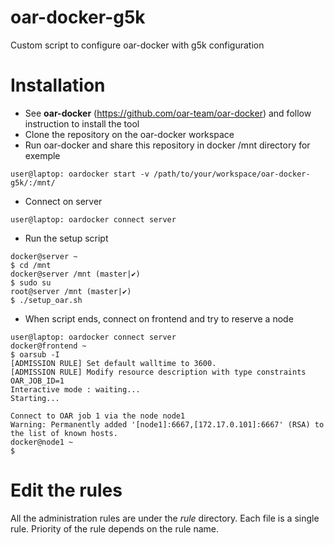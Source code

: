 # oar-docker-g5k
Custom script to configure oar-docker with g5k configuration

# Installation
* See **oar-docker** (https://github.com/oar-team/oar-docker) and follow instruction to install the tool
* Clone the repository on the oar-docker workspace
* Run oar-docker and share this repository in docker /mnt directory for exemple
```
user@laptop: oardocker start -v /path/to/your/workspace/oar-docker-g5k/:/mnt/
```
* Connect on server
```
user@laptop: oardocker connect server
```
* Run the setup script
```
docker@server ~
$ cd /mnt
docker@server /mnt (master|✔)
$ sudo su
root@server /mnt (master|✔)
$ ./setup_oar.sh 
```
* When script ends, connect on frontend and try to reserve a node
```
user@laptop: oardocker connect server
docker@frontend ~
$ oarsub -I 
[ADMISSION RULE] Set default walltime to 3600.
[ADMISSION RULE] Modify resource description with type constraints
OAR_JOB_ID=1
Interactive mode : waiting...
Starting...

Connect to OAR job 1 via the node node1
Warning: Permanently added '[node1]:6667,[172.17.0.101]:6667' (RSA) to the list of known hosts.
docker@node1 ~
$ 
```

# Edit the rules
All the administration rules are under the *rule* directory. Each file is a single rule. Priority of the rule depends on the rule name.
